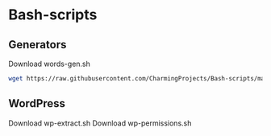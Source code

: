 # Bash-scripts
## Generators
Download words-gen.sh
```bash
wget https://raw.githubusercontent.com/CharmingProjects/Bash-scripts/master/words-gen.sh -O /usr/local/sbin/words-gen.sh && chmod a+x /usr/local/sbin/words-gen.sh
```
## WordPress
Download wp-extract.sh
Download wp-permissions.sh
